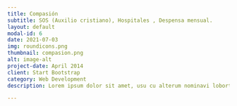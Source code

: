 ```yaml
---
title: Compasión
subtitle: SOS (Auxilio cristiano), Hospitales , Despensa mensual. 
layout: default
modal-id: 6
date: 2021-07-03
img: roundicons.png
thumbnail: compasion.png
alt: image-alt
project-date: April 2014
client: Start Bootstrap
category: Web Development
description: Lorem ipsum dolor sit amet, usu cu alterum nominavi lobortis. At duo novum diceret. Tantas apeirian vix et, usu sanctus postulant inciderint ut, populo diceret necessitatibus in vim. Cu eum dicam feugiat noluisse.

---
```

